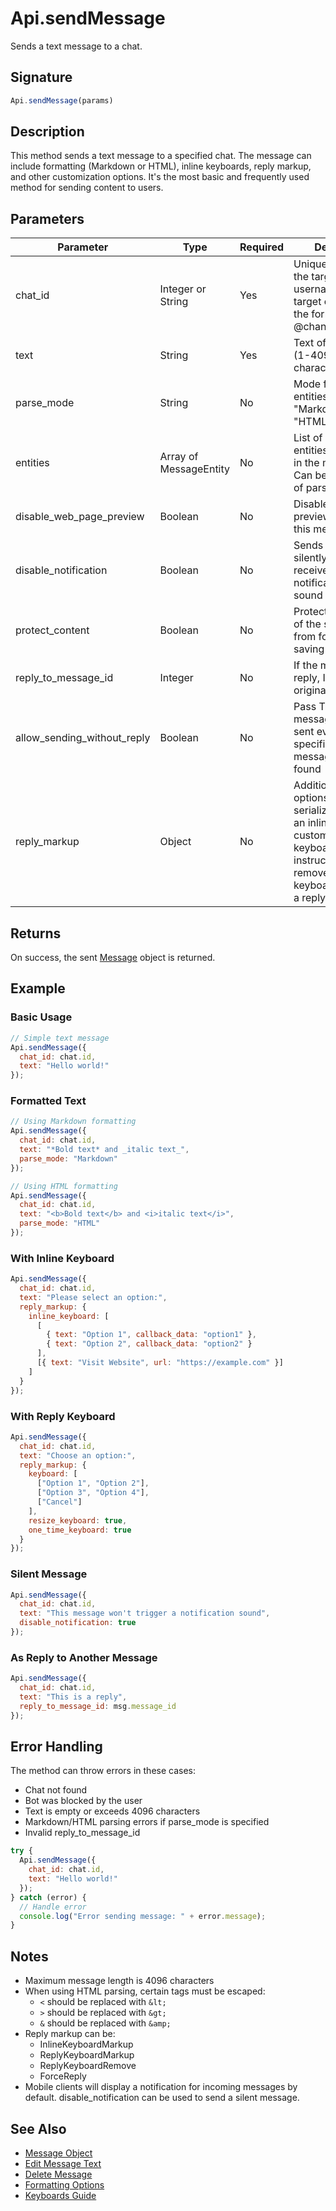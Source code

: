 # Api.sendMessage

Sends a text message to a chat.

## Signature

```javascript
Api.sendMessage(params)
```

## Description

This method sends a text message to a specified chat. The message can include formatting (Markdown or HTML), inline keyboards, reply markup, and other customization options. It's the most basic and frequently used method for sending content to users.

## Parameters

| Parameter | Type | Required | Description |
|-----------|------|----------|-------------|
| chat_id | Integer or String | Yes | Unique identifier for the target chat or username of the target channel (in the format @channelusername) |
| text | String | Yes | Text of the message (1-4096 characters) |
| parse_mode | String | No | Mode for parsing entities. Either "Markdown" or "HTML" |
| entities | Array of MessageEntity | No | List of special entities that appear in the message text. Can be used instead of parse_mode |
| disable_web_page_preview | Boolean | No | Disables link previews for links in this message |
| disable_notification | Boolean | No | Sends the message silently. Users will receive a notification with no sound |
| protect_content | Boolean | No | Protects the content of the sent message from forwarding and saving |
| reply_to_message_id | Integer | No | If the message is a reply, ID of the original message |
| allow_sending_without_reply | Boolean | No | Pass True if the message should be sent even if the specified replied-to message is not found |
| reply_markup | Object | No | Additional interface options. A JSON-serialized object for an inline keyboard, custom reply keyboard, instructions to remove reply keyboard or to force a reply from the user |

## Returns

On success, the sent [Message](../../types/message.md) object is returned.

## Example

### Basic Usage

```javascript
// Simple text message
Api.sendMessage({
  chat_id: chat.id,
  text: "Hello world!"
});
```

### Formatted Text

```javascript
// Using Markdown formatting
Api.sendMessage({
  chat_id: chat.id,
  text: "*Bold text* and _italic text_",
  parse_mode: "Markdown"
});

// Using HTML formatting
Api.sendMessage({
  chat_id: chat.id,
  text: "<b>Bold text</b> and <i>italic text</i>",
  parse_mode: "HTML"
});
```

### With Inline Keyboard

```javascript
Api.sendMessage({
  chat_id: chat.id,
  text: "Please select an option:",
  reply_markup: {
    inline_keyboard: [
      [
        { text: "Option 1", callback_data: "option1" },
        { text: "Option 2", callback_data: "option2" }
      ],
      [{ text: "Visit Website", url: "https://example.com" }]
    ]
  }
});
```

### With Reply Keyboard

```javascript
Api.sendMessage({
  chat_id: chat.id,
  text: "Choose an option:",
  reply_markup: {
    keyboard: [
      ["Option 1", "Option 2"],
      ["Option 3", "Option 4"],
      ["Cancel"]
    ],
    resize_keyboard: true,
    one_time_keyboard: true
  }
});
```

### Silent Message

```javascript
Api.sendMessage({
  chat_id: chat.id,
  text: "This message won't trigger a notification sound",
  disable_notification: true
});
```

### As Reply to Another Message

```javascript
Api.sendMessage({
  chat_id: chat.id,
  text: "This is a reply",
  reply_to_message_id: msg.message_id
});
```

## Error Handling

The method can throw errors in these cases:
- Chat not found
- Bot was blocked by the user
- Text is empty or exceeds 4096 characters
- Markdown/HTML parsing errors if parse_mode is specified
- Invalid reply_to_message_id

```javascript
try {
  Api.sendMessage({
    chat_id: chat.id,
    text: "Hello world!"
  });
} catch (error) {
  // Handle error
  console.log("Error sending message: " + error.message);
}
```

## Notes

- Maximum message length is 4096 characters
- When using HTML parsing, certain tags must be escaped:
  - `<` should be replaced with `&lt;`
  - `>` should be replaced with `&gt;`
  - `&` should be replaced with `&amp;`
- Reply markup can be:
  - InlineKeyboardMarkup
  - ReplyKeyboardMarkup
  - ReplyKeyboardRemove
  - ForceReply
- Mobile clients will display a notification for incoming messages by default. disable_notification can be used to send a silent message.

## See Also

- [Message Object](../../types/message.md)
- [Edit Message Text](edit-message-text.md)
- [Delete Message](delete-message.md)
- [Formatting Options](../../guides/formatting.md)
- [Keyboards Guide](../../guides/keyboards.md) 